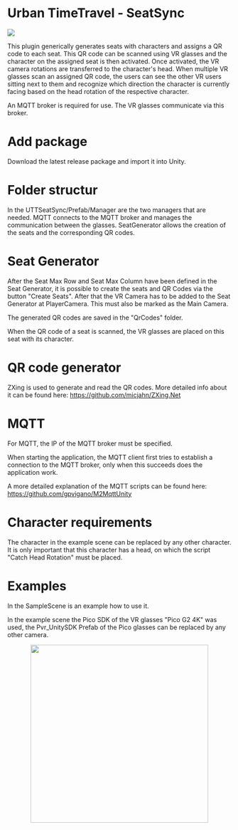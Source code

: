 # Urban TimeTravel - SeatSync

<img src="https://user-images.githubusercontent.com/40402725/205653049-2c3112a4-d7de-4904-abec-c038f3ad95ea.png">

This plugin generically generates seats with characters and assigns a QR code to each seat. This QR code can be scanned using VR glasses and the character on the assigned seat is then activated. Once activated, the VR camera rotations are transferred to the character's head. When multiple VR glasses scan an assigned QR code, the users can see the other VR users sitting next to them and recognize which direction the character is currently facing based on the head rotation of the respective character.

An MQTT broker is required for use. The VR glasses communicate via this broker.

# Add package

Download the latest release package and import it into Unity.

# Folder structur

In the UTTSeatSync/Prefab/Manager are the two managers that are needed. MQTT connects to the MQTT broker and manages the communication between the glasses.
SeatGenerator allows the creation of the seats and the corresponding QR codes.

# Seat Generator

After the Seat Max Row and Seat Max Column have been defined in the Seat Generator, it is possible to create the seats and QR Codes via the button "Create Seats".
After that the VR Camera has to be added to the Seat Generator at PlayerCamera. This must also be marked as the Main Camera.

The generated QR codes are saved in the "QrCodes" folder.

When the QR code of a seat is scanned, the VR glasses are placed on this seat with its character.

# QR code generator

ZXing is used to generate and read the QR codes. More detailed info about it can be found here: https://github.com/micjahn/ZXing.Net

# MQTT

For MQTT, the IP of the MQTT broker must be specified.

When starting the application, the MQTT client first tries to establish a connection to the MQTT broker, only when this succeeds does the application work.

A more detailed explanation of the MQTT scripts can be found here: https://github.com/gpvigano/M2MqttUnity

# Character requirements

The character in the example scene can be replaced by any other character. It is only important that this character has a head, on which the script "Catch Head Rotation" must be placed.

# Examples

In the SampleScene is an example how to use it.

In the example scene the Pico SDK of the VR glasses "Pico G2 4K" was used, the Pvr_UnitySDK Prefab of the Pico glasses can be replaced by any other camera. 

<p align="center">
  <img width="400" height="400" src="https://user-images.githubusercontent.com/40402725/205893279-dea7d3ec-f44a-4afa-83a6-98b97b88d218.png">
</p>
